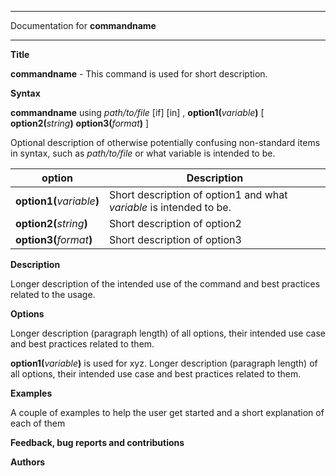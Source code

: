 
---

Documentation for **commandname**

---

**Title**

**commandname** - This command is used for short description.

**Syntax**


**commandname** using _path/to/file_ [if] [in] , **option1(**_variable_**)** [ **option2(**_string_**)** **option3(**_format_**)** ]


Optional description of otherwise potentially confusing non-standard items in syntax, such as _path/to/file_ or what variable is intended to be.


| option            | Description                                                       |
|-------------------|-------------------------------------------------------------------|
| **option1(**_variable_**)** | Short description of option1 and what _variable_ is intended to be. |
| **option2(**_string_**)**   | Short description of option2                                      |
| **option3(**_format_**)**   | Short description of option3                                      |

**Description**

Longer description of the intended use of the command and best practices related to the usage.

**Options**

Longer description (paragraph length) of all options, their intended use case and best practices related to them.

**option1(**_variable_**)** is used for xyz. Longer description (paragraph length) of all options, their intended use case and best practices related to them.

**Examples**

A couple of examples to help the user get started and a short explanation of each of them

**Feedback, bug reports and contributions**

**Authors**
